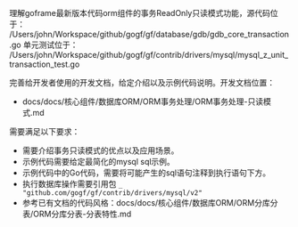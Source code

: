 



理解goframe最新版本代码orm组件的事务ReadOnly只读模式功能，源代码位于：
/Users/john/Workspace/github/gogf/gf/database/gdb/gdb_core_transaction.go
单元测试位于：
/Users/john/Workspace/github/gogf/gf/contrib/drivers/mysql/mysql_z_unit_transaction_test.go

完善给开发者使用的开发文档，给定介绍以及示例代码说明。开发文档位置：
- docs/docs/核心组件/数据库ORM/ORM事务处理/ORM事务处理-只读模式.md


需要满足以下要求：
- 需要介绍事务只读模式的优点以及应用场景。
- 示例代码需要给定最简化的mysql sql示例。
- 示例代码中的Go代码，需要将可能产生的sql语句注释到执行语句下方。
- 执行数据库操作需要引用包 `_ "github.com/gogf/gf/contrib/drivers/mysql/v2"`
- 参考已有文档的代码风格：docs/docs/核心组件/数据库ORM/ORM分库分表/ORM分库分表-分表特性.md
